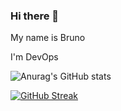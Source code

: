 ### Hi there 👋

My name is Bruno

<p>I'm DevOps</p>

![Anurag's GitHub stats](https://github-readme-stats.vercel.app/api?username=bruno561&theme=tokyonight&show_icons=true)

[![GitHub Streak](http://github-readme-streak-stats.herokuapp.com?user=bruno561&theme=tokyonight)](https://git.io/streak-stats)
